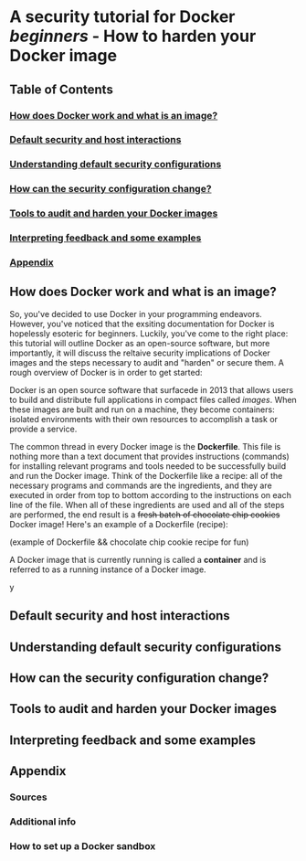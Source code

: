# A security tutorial for Docker *beginners* - How to harden your Docker image

## Table of Contents
### [How does Docker work and what is an image?](##how-does-docker-work-and-what-is-an-image?)
### [Default security and host interactions](##default-security-and-host-interactions)
### [Understanding default security configurations](##understanding-default-security-configurations)
### [How can the security configuration change?](##how-can-the-security-configuration-change?)
### [Tools to audit and harden your Docker images](##tools-to-audit-and-harden-your-docker-images)
### [Interpreting feedback and some examples](##interpreting-feedback-and-some-examples)
### [Appendix](##appendix)

## How does Docker work and what is an image?

So, you've decided to use Docker in your programming endeavors. However, you've noticed that the exsiting documentation for Docker is hopelessly esoteric for beginners. Luckily, you've come to the right place: this tutorial will outline Docker as an open-source software, but more importantly, it will discuss the reltaive security implications of Docker images and the steps necessary to audit and "harden" or secure them. A rough overview of Docker is in order to get started:

Docker is an open source software that surfacede in 2013 that allows users to build and distribute full applications in compact files called *images*. When these images are built and run on a machine, they become containers: isolated environments with their own resources to accomplish a task or provide a service.

The common thread in every Docker image is the **Dockerfile**. This file is nothing more than a text document that provides instructions (commands) for installing relevant programs and tools needed to be successfully build and run the Docker image. Think of the Dockerfile like a recipe: all of the necessary programs and commands are the ingredients, and they are executed in order from top to bottom according to the instructions on each  line of the file. When all of these ingredients are used and all of the steps are performed, the end result is a ~~fresh batch of chocolate chip cookies~~ Docker image! Here's an example of a Dockerfile (recipe):

(example of Dockerfile && chocolate chip cookie recipe for fun)

A Docker image that is currently running is called a **container** and is referred to as a running instance of a Docker image. 

y

## Default security and host interactions



## Understanding default security configurations

## How can the security configuration change?

## Tools to audit and harden your Docker images

## Interpreting feedback and some examples

## Appendix

### Sources 

### Additional info

### How to set up a Docker sandbox
